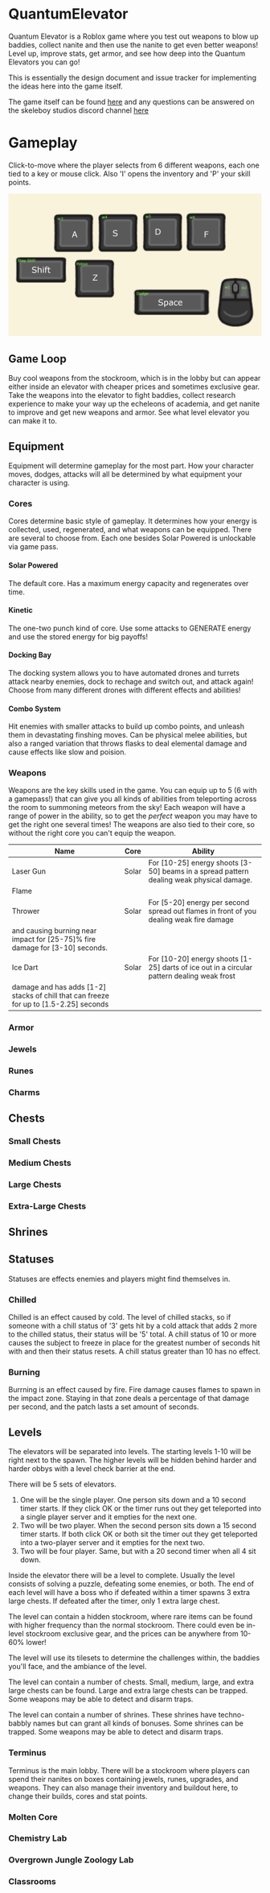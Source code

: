 # QuantumElevator
Quantum Elevator is a Roblox game where you test out weapons to blow up baddies, collect nanite and then
use the nanite to get even better weapons! Level up, improve stats, get armor, and see how deep into
the Quantum Elevators you can go!

This is essentially the design document and issue tracker for implementing the ideas here into the game itself.

The game itself can be found [here](https://www.roblox.com/games/14807778375/Quantum-Elevator) and any questions
can be answered on the skeleboy studios discord channel [here](https://discord.com/channels/915313727841108029/1153017030052696175)

# Gameplay

Click-to-move where the player selects from 6 different weapons, each one tied to a key or mouse click.
Also 'I' opens the inventory and 'P' your skill points.

![keyboard layout](/assets/skills-and-keys.png "default keyboard layout")

## Game Loop

Buy cool weapons from the stockroom, which is in the lobby but can appear either inside an elevator with cheaper
prices and sometimes exclusive gear. Take the weapons into the elevator to fight baddies, collect research experience
to make your way up the echeleons of academia, and get nanite to improve and get new weapons and armor. See what level
elevator you can make it to.

## Equipment

Equipment will determine gameplay for the most part. How your character moves, dodges, attacks will all be determined
by what equipment your character is using.

### Cores

Cores determine basic style of gameplay. It determines how your energy is collected, used, regenerated, and what weapons
can be equipped. There are several to choose from. Each one besides Solar Powered is unlockable via game pass.

#### Solar Powered

The default core. Has a maximum energy capacity and regenerates over time.

#### Kinetic

The one-two punch kind of core. Use some attacks to GENERATE energy and use the stored energy for big payoffs!

#### Docking Bay

The docking system allows you to have automated drones and turrets attack nearby enemies, dock to rechage and switch out,
and attack again! Choose from many different drones with different effects and abilities!

#### Combo System

Hit enemies with smaller attacks to build up combo points, and unleash them in devastating finshing moves. Can be physical
melee abilities, but also a ranged variation that throws flasks to deal elemental damage and cause effects like slow and
poision.

### Weapons

Weapons are the key skills used in the game. You can equip up to 5 (6 with a gamepass!) that can give you all kinds of
abilities from teleporting across the room to summoning meteors from the sky! Each weapon will have a range of power in
the ability, so to get the *perfect* weapon you may have to get the right one several times! The weapons are also tied to
their core, so without the right core you can't equip the weapon.

|    Name   | Core  |                                               Ability                                      |
| --------- | ----- | ------------------------------------------------------------------------------------------ |
| Laser Gun | Solar | For [10-25] energy shoots [3-50] beams in a spread pattern dealing weak physical damage.   |
| Flame 
  Thrower   | Solar | For [5-20] energy per second spread out flames in front of you dealing weak fire damage
                      and causing burning near impact for [25-75]% fire damage for [3-10] seconds.               |
| Ice Dart  | Solar | For [10-20] energy shoots [1-25] darts of ice out in a circular pattern dealing weak frost
                      damage and has adds [1-2] stacks of chill that can freeze for up to [1.5-2.25] seconds     |


### Armor

### Jewels

### Runes

### Charms

## Chests

### Small Chests

### Medium Chests

### Large Chests

### Extra-Large Chests

## Shrines

## Statuses

Statuses are effects enemies and players might find themselves in.

### Chilled

Chilled is an effect caused by cold. The level of chilled stacks, so if someone with a chill status of '3' gets
hit by a cold attack that adds 2 more to the chilled status, their status will be '5' total. A chill status of 10 or
more causes the subject to freeze in place for the greatest number of seconds hit with and then their status resets. 
A chill status greater than 10 has no effect.

### Burning

Burrning is an effect caused by fire. Fire damage causes flames to spawn in the impact zone. Staying in that zone deals
a percentage of that damage per second, and the patch lasts a set amount of seconds.

## Levels

The elevators will be separated into levels. The starting levels 1-10 will be right next to the spawn. The higher levels
will be hidden behind harder and harder obbys with a level check barrier at the end. 

There will be 5 sets of elevators.
1. One will be the single player. One person sits down and a 10 second timer starts. If they click OK or the timer runs 
out they get teleported into a single player server and it empties for the next one.
2. Two will be two player. When the second person sits down a 15 second timer starts. If both click OK or both sit the
timer out they get teleported into a two-player server and it empties for the next two.
3. Two will be four player. Same, but with a 20 second timer when all 4 sit down.

Inside the elevator there will be a level to complete. Usually the level consists of solving a puzzle, defeating some
enemies, or both. The end of each level will have a boss who if defeated within a timer spawns 3 extra large chests. If
defeated after the timer, only 1 extra large chest.

The level can contain a hidden stockroom, where rare items can be found with higher frequency than the normal stockroom.
There could even be in-level stockroom exclusive gear, and the prices can be anywhere from 10-60% lower!

The level will use its tilesets to determine the challenges within, the baddies you'll face, and the ambiance of the
level.

The level can contain a number of chests. Small, medium, large, and extra large chests can be found. Large and extra 
large chests can be trapped. Some weapons may be able to detect and disarm traps.

The level can contain a number of shrines. These shrines have techno-babbly names but can grant all kinds of bonuses.
Some shrines can be trapped. Some weapons may be able to detect and disarm traps.

### Terminus

Terminus is the main lobby. There will be a stockroom where players can spend their nanites on boxes containing jewels,
runes, upgrades, and weapons. They can also manage their inventory and buildout here, to change their builds, cores and 
stat points. 

### Molten Core

### Chemistry Lab

### Overgrown Jungle Zoology Lab

### Classrooms

